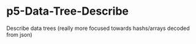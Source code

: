 # p5-Data-Tree-Describe
Describe data trees (really more focused towards hashs/arrays decoded from json)
